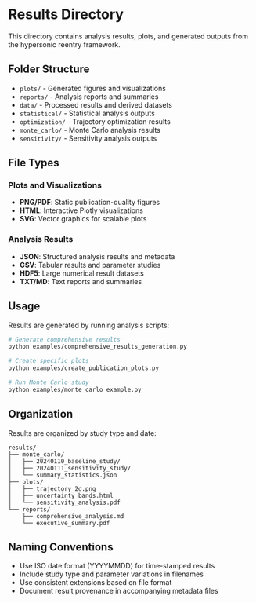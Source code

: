 # Results Directory

This directory contains analysis results, plots, and generated outputs from the hypersonic reentry framework.

## Folder Structure

- `plots/` - Generated figures and visualizations
- `reports/` - Analysis reports and summaries
- `data/` - Processed results and derived datasets
- `statistical/` - Statistical analysis outputs
- `optimization/` - Trajectory optimization results
- `monte_carlo/` - Monte Carlo analysis results
- `sensitivity/` - Sensitivity analysis outputs

## File Types

### Plots and Visualizations
- **PNG/PDF**: Static publication-quality figures
- **HTML**: Interactive Plotly visualizations
- **SVG**: Vector graphics for scalable plots

### Analysis Results
- **JSON**: Structured analysis results and metadata
- **CSV**: Tabular results and parameter studies
- **HDF5**: Large numerical result datasets
- **TXT/MD**: Text reports and summaries

## Usage

Results are generated by running analysis scripts:

```bash
# Generate comprehensive results
python examples/comprehensive_results_generation.py

# Create specific plots
python examples/create_publication_plots.py

# Run Monte Carlo study
python examples/monte_carlo_example.py
```

## Organization

Results are organized by study type and date:

```
results/
├── monte_carlo/
│   ├── 20240110_baseline_study/
│   ├── 20240111_sensitivity_study/
│   └── summary_statistics.json
├── plots/
│   ├── trajectory_2d.png
│   ├── uncertainty_bands.html
│   └── sensitivity_analysis.pdf
└── reports/
    ├── comprehensive_analysis.md
    └── executive_summary.pdf
```

## Naming Conventions

- Use ISO date format (YYYYMMDD) for time-stamped results
- Include study type and parameter variations in filenames
- Use consistent extensions based on file format
- Document result provenance in accompanying metadata files